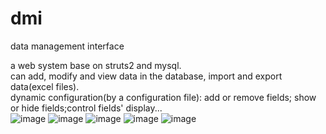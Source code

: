 # dmi
data management interface

a web system base on struts2 and mysql.</br>
can add, modify and view data in the database, import and export data(excel files).</br>
dynamic configuration(by a configuration file): add or remove fields; show or hide fields;control fields' display...</br>
![image](https://github.com/peterchenhdu/dmi/blob/master/DMI/data/doc/config.PNG?raw=true)
![image](https://github.com/peterchenhdu/dmi/blob/master/DMI/data/doc/delete.PNG?raw=true)
![image](https://github.com/peterchenhdu/dmi/blob/master/DMI/data/doc/import.PNG?raw=true)
![image](https://github.com/peterchenhdu/dmi/blob/master/DMI/data/doc/modify.PNG?raw=true)
![image](https://github.com/peterchenhdu/dmi/blob/master/DMI/data/doc/query.PNG?raw=true)
